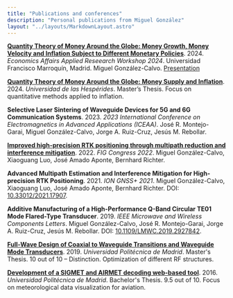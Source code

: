 ```yaml
---
title: "Publications and conferences"
description: "Personal publications from Miguel González"
layout: "../layouts/MarkdownLayout.astro"
---
```


**[Quantity Theory of Money Around the Globe: Money Growth, Money Velocity and Inflation Subject to Different Monetary Policies](docs/ea-2024.pdf)**. 2024. _Economics Affairs Applied Reseearch Workshop 2024_. Universidad Francisco Marroquín, Madrid.
Miguel González-Calvo. [Presentation](/docs/ea-2024-presentation.pdf)

**[Quantity Theory of Money Around the Globe: Money Supply and Inflation](/docs/meco-tfm.pdf)**. 2024. _Universidad de las Hespérides_. Master’s Thesis. Focus on quantitative methods applied to inflation.

**Selective Laser Sintering of Waveguide Devices for 5G and 6G Communication Systems**. 2023. _2023 International Conference on Electromagnetics in Advanced Applications (ICEAA)_. José R. Montejo-Garai, Miguel González-Calvo, Jorge A. Ruiz-Cruz, Jesús M. Rebollar.

**[Improved high-precision RTK positioning through multipath reduction and interference mitigation](/docs/fig-2022.pdf)**. 2022. _FIG Congress 2022_. Miguel González-Calvo, Xiaoguang Luo, José Amado Aponte, Bernhard Richter.

**Advanced Multipath Estimation and Interference Mitigation for High-precision RTK Positioning**. 2021. _ION GNSS+ 2021_. Miguel González-Calvo, Xiaoguang Luo, José Amado Aponte, Bernhard Richter. DOI: [10.33012/2021.17907](https://doi.org/10.33012/2021.17907).

**Additive Manufacturing of a High-Performance Q-Band Circular TE01 Mode Flared-Type Transducer**. 2019. _IEEE Microwave and Wireless Components Letters_. Miguel González-Calvo, José R. Montejo-Garai, Jorge A. Ruiz-Cruz, Jesús M. Rebollar. DOI: [10.1109/LMWC.2019.2927842](https://doi.org/10.1109/LMWC.2019.2927842).

**[Full-Wave Design of Coaxial to Waveguide Transitions and Waveguide Mode Transducers](/docs/mstc-tfm.pdf)**. 2019. _Universidad Politécnica de Madrid_. Master's Thesis. 10 out of 10 – Distinction. Optimization of different RF structures.

**[Development of a SIGMET and AIRMET decoding web-based tool](/docs/gia-tfg.pdf)**. 2016. _Universidad Politécnica de Madrid_. Bachelor's Thesis. 9.5 out of 10. Focus on meteorological data visualization for aviation.
